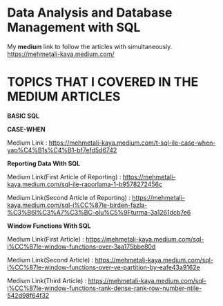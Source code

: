 # Data Analysis and Database Management with SQL

My <b>medium</b> link to follow the articles with simultaneously. https://mehmetali-kaya.medium.com/

# TOPICS THAT I COVERED IN THE MEDIUM ARTICLES

<b> BASIC SQL </b>

<b>CASE-WHEN</b> 

Medium Link : https://mehmetali-kaya.medium.com/t-sql-ile-case-when-yap%C4%B1s%C4%B1-bf7efd5d6742

<b>Reporting Data With SQL</b>

Medium Link(First Article of Reporting) : https://mehmetali-kaya.medium.com/sql-ile-raporlama-1-b9578272456c

Medium Link(Second Article of Reporting) : https://mehmetali-kaya.medium.com/sql-i%CC%87le-birden-fazla-%C3%B6l%C3%A7%C3%BC-olu%C5%9Fturma-3a1261dcb7e6

<b>Window Functions With SQL</b>

Medium Link(First Article) : https://mehmetali-kaya.medium.com/sql-i%CC%87le-window-functions-over-3aa175bbe80d


Medium Link(Second Article) : https://mehmetali-kaya.medium.com/sql-i%CC%87le-window-functions-over-ve-partition-by-eafe43a9162e


Medium Link(Third Article) : https://mehmetali-kaya.medium.com/sql-i%CC%87le-window-functions-rank-dense-rank-row-number-ntile-542d98f64f32

